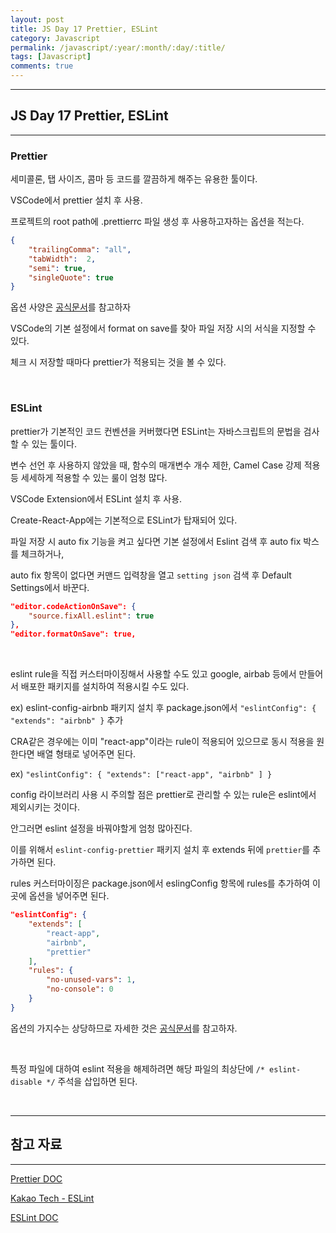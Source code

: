 ```yaml
---
layout: post
title: JS Day 17 Prettier, ESLint
category: Javascript
permalink: /javascript/:year/:month/:day/:title/
tags: [Javascript]
comments: true
---
```


---

## JS Day 17 Prettier, ESLint

---

### Prettier

세미콜론, 탭 사이즈, 콤마 등 코드를 깔끔하게 해주는 유용한 툴이다.

VSCode에서 prettier 설치 후 사용.

프로젝트의 root path에 .prettierrc 파일 생성 후 사용하고자하는 옵션을 적는다.

```json
{
    "trailingComma": "all",
    "tabWidth":  2,
    "semi": true,
    "singleQuote": true
}
```

옵션 사양은 [공식문서](https://prettier.io/docs/en/index.html)를 참고하자

VSCode의 기본 설정에서 format on save를 찾아 파일 저장 시의 서식을 지정할 수 있다.

체크 시 저장할 때마다 prettier가 적용되는 것을 볼 수 있다.

<br>

### ESLint

prettier가 기본적인 코드 컨벤션을 커버했다면 ESLint는 자바스크립트의 문법을 검사할 수 있는 툴이다.

변수 선언 후 사용하지 않았을 때, 함수의 매개변수 개수 제한, Camel Case 강제 적용 등 세세하게 적용할 수 있는 룰이 엄청 많다.

VSCode Extension에서 ESLint 설치 후 사용.

Create-React-App에는 기본적으로 ESLint가 탑재되어 있다.

파일 저장 시 auto fix 기능을 켜고 싶다면 기본 설정에서 Eslint 검색 후 auto fix 박스를 체크하거나,

auto fix 항목이 없다면 커맨드 입력창을 열고 `setting json` 검색 후 Default Settings에서 바꾼다.

```json
"editor.codeActionOnSave": {
    "source.fixAll.eslint": true
},
"editor.formatOnSave": true,
```

<br>

eslint rule을 직접 커스터마이징해서 사용할 수도 있고 google, airbab 등에서 만들어서 배포한 패키지를 설치하여 적용시킬 수도 있다.

ex) eslint-config-airbnb 패키지 설치 후 package.json에서 `"eslintConfig": { "extends": "airbnb" }` 추가

CRA같은 경우에는 이미 "react-app"이라는 rule이 적용되어 있으므로 동시 적용을 원한다면 배열 형태로 넣어주면 된다. 

ex) `"eslintConfig": { "extends": ["react-app", "airbnb" ] }`

config 라이브러리 사용 시 주의할 점은 prettier로 관리할 수 있는 rule은 eslint에서 제외시키는 것이다.

안그러면 eslint 설정을 바꿔야할게 엄청 많아진다.

이를 위해서 `eslint-config-prettier` 패키지 설치 후 extends 뒤에 `prettier`를 추가하면 된다.

rules 커스터마이징은 package.json에서 eslingConfig 항목에 rules를 추가하여 이 곳에 옵션을 넣어주면 된다.

```json
"eslintConfig": {
    "extends": [
        "react-app",
        "airbnb",
        "prettier"
    ],
    "rules": {
        "no-unused-vars": 1,
        "no-console": 0
    }
}
```

옵션의 가지수는 상당하므로 자세한 것은 [공식문서](https://eslint.org/docs/developer-guide/source-code)를 참고하자.

<br>

특정 파일에 대하여 eslint 적용을 해제하려면 해당 파일의 최상단에 `/* eslint-disable */` 주석을 삽입하면 된다.

<br>

---

## 참고 자료

---

[Prettier DOC](https://prettier.io/docs/en/index.html)

[Kakao Tech - ESLint](https://tech.kakao.com/2019/12/05/make-better-use-of-eslint/)

[ESLint DOC](https://eslint.org/docs/developer-guide/source-code)